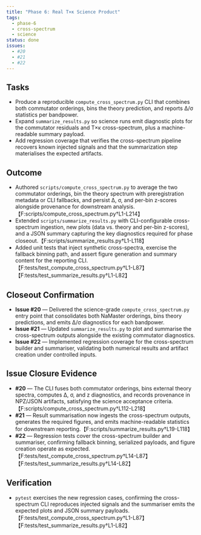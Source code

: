 ```yaml
---
title: "Phase 6: Real T×κ Science Product"
tags:
  - phase-6
  - cross-spectrum
  - science
status: done
issues:
  - #20
  - #21
  - #22
---
```


## Tasks
- Produce a reproducible `compute_cross_spectrum.py` CLI that combines both commutator orderings, bins the theory prediction, and reports Δ/σ statistics per bandpower.
- Expand `summarize_results.py` so science runs emit diagnostic plots for the commutator residuals and T×κ cross-spectrum, plus a machine-readable summary payload.
- Add regression coverage that verifies the cross-spectrum pipeline recovers known injected signals and that the summarization step materialises the expected artifacts.

## Outcome
- Authored `scripts/compute_cross_spectrum.py` to average the two commutator orderings, bin the theory spectrum with preregistration metadata or CLI fallbacks, and persist Δ, σ, and per-bin z-scores alongside provenance for downstream analysis.【F:scripts/compute_cross_spectrum.py†L1-L214】
- Extended `scripts/summarize_results.py` with CLI-configurable cross-spectrum ingestion, new plots (data vs. theory and per-bin z-scores), and a JSON summary capturing the key diagnostics required for phase closeout.【F:scripts/summarize_results.py†L1-L118】
- Added unit tests that inject synthetic cross-spectra, exercise the fallback binning path, and assert figure generation and summary content for the reporting CLI.【F:tests/test_compute_cross_spectrum.py†L1-L87】【F:tests/test_summarize_results.py†L1-L82】

## Closeout Confirmation
- **Issue #20** — Delivered the science-grade `compute_cross_spectrum.py` entry point that consolidates both NaMaster orderings, bins theory predictions, and emits Δ/σ diagnostics for each bandpower.
- **Issue #21** — Updated `summarize_results.py` to plot and summarise the cross-spectrum outputs alongside the existing commutator diagnostics.
- **Issue #22** — Implemented regression coverage for the cross-spectrum builder and summariser, validating both numerical results and artifact creation under controlled inputs.

## Issue Closure Evidence
- **#20** — The CLI fuses both commutator orderings, bins external theory spectra, computes Δ, σ, and z diagnostics, and records provenance in NPZ/JSON artifacts, satisfying the science acceptance criteria.【F:scripts/compute_cross_spectrum.py†L112-L218】
- **#21** — Result summarisation now ingests the cross-spectrum outputs, generates the required figures, and emits machine-readable statistics for downstream reporting.【F:scripts/summarize_results.py†L19-L118】
- **#22** — Regression tests cover the cross-spectrum builder and summariser, confirming fallback binning, serialized payloads, and figure creation operate as expected.【F:tests/test_compute_cross_spectrum.py†L14-L87】【F:tests/test_summarize_results.py†L14-L82】

## Verification
- `pytest` exercises the new regression cases, confirming the cross-spectrum CLI reproduces injected signals and the summariser emits the expected plots and JSON summary payloads.【F:tests/test_compute_cross_spectrum.py†L1-L87】【F:tests/test_summarize_results.py†L1-L82】
